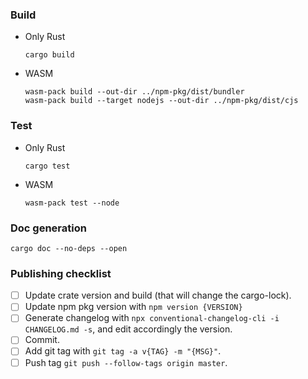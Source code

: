 ### Build

- Only Rust

  ```shell
  cargo build
  ```

- WASM

  ```shell
  wasm-pack build --out-dir ../npm-pkg/dist/bundler
  wasm-pack build --target nodejs --out-dir ../npm-pkg/dist/cjs
  ```

### Test

- Only Rust

  ```shell
  cargo test
  ```

- WASM

  ```shell
  wasm-pack test --node
  ```

### Doc generation

```shell
cargo doc --no-deps --open
```

### Publishing checklist

- [ ] Update crate version and build (that will change the cargo-lock).
- [ ] Update npm pkg version with `npm version {VERSION}`
- [ ] Generate changelog with `npx conventional-changelog-cli -i CHANGELOG.md -s`, and edit accordingly the version.
- [ ] Commit.
- [ ] Add git tag with `git tag -a v{TAG} -m "{MSG}"`.
- [ ] Push tag `git push --follow-tags origin master`.
